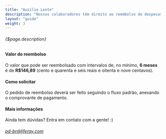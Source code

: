 ```yaml
---
title: "Auxílio Lente"
description: "Nossos colaboradores têm direito ao reembolso de despesas de creches, escolas e babás com filhos(as) de até seis anos, onze meses e vinte e nove dias de idade, desde que dentro do valor limite."
layout: "guide"
weight: 3
---
```


###### {$page.description}

<article id="1">

#### Valor do reembolso

O valor que pode ser reembolsado com intervalos de, no mínimo, <b>6 meses</b> é de <b>R$146,89</b> (cento e quarenta e seis reais e oitenta e nove centavos).

</article>

<article id="2">

#### Como solicitar

O pedido de reembolso deverá ser feito seguindo o fluxo padrão, anexando o comprovante de pagamento.

</article>

<article id="3">

#### Mais informações

Ainda tem dúvidas? Entra em contato com a gente! :)

###### <pd-br@liferay.com>

</article>